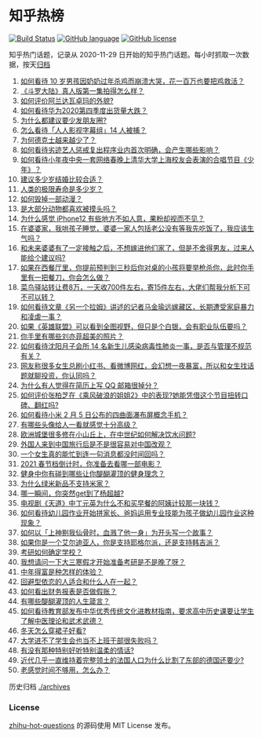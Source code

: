 # 知乎热榜
[![Build Status](https://github.com/ToWeLong/zhihu-hot-questions/workflows/CI/badge.svg)](https://github.com/ToWeLong/zhihu-hot-questions/actions)
[![GitHub language](https://img.shields.io/badge/language-golang-orange.svg)](https://golang.org/)
[![GitHub license](https://img.shields.io/github/license/ToWeLong/zhihu-hot-questions)](https://github.com/ToWeLong/zhihu-hot-questions/blob/main/LICENSE)

知乎热门话题，记录从 2020-11-29 日开始的知乎热门话题。每小时抓取一次数据，按天[归档](./archives)

<!-- BEGIN -->

1. [如何看待 10 岁男孩因奶奶过年杀鸡而崩溃大哭，花一百万也要把鸡救活？](https://www.zhihu.com/question/442811742)
1. [《斗罗大陆》真人版第一集拍得怎么样？](https://www.zhihu.com/question/442984903)
1. [如何评价阿兰达瓦卓玛的外貌?](https://www.zhihu.com/question/270574192)
1. [如何看待华为2020第四季度出货量大跌？](https://www.zhihu.com/question/442259690)
1. [为什么都建议要少发朋友圈?](https://www.zhihu.com/question/442335363)
1. [怎么看待「人人影视字幕组」14 人被捕？](https://www.zhihu.com/question/442667356)
1. [为何德克士越来越少了？](https://www.zhihu.com/question/321467749)
1. [如何看待劣迹艺人惩戒复出程序业内首次明确，会产生哪些影响？](https://www.zhihu.com/question/443005137)
1. [如何看待小年夜中央一套网络春晚上清华大学上海校友会表演的合唱节目《少年》？](https://www.zhihu.com/question/442905594)
1. [建议多少岁结婚比较合适？](https://www.zhihu.com/question/441499184)
1. [人类的极限寿命是多少岁？](https://www.zhihu.com/question/441028220)
1. [如何毁掉一部动漫？](https://www.zhihu.com/question/438413599)
1. [是大部分动物都喜欢被摸头吗？](https://www.zhihu.com/question/442523187)
1. [为什么感觉 iPhone12 有些地方不如人意，果粉却视而不见？](https://www.zhihu.com/question/437810551)
1. [在婆婆家，我哄孩子睡觉，婆婆一家人包括老公没有等我先吃饭了，我应该生气吗？](https://www.zhihu.com/question/424718566)
1. [和未来婆婆有了一定接触之后，不想嫁进他们家了，但是不舍得男友，过来人能给个建议吗?](https://www.zhihu.com/question/442344424)
1. [如果在西餐厅里，你提前预判到三秒后你对桌的小孩将要举枪杀你，此时你手里有一把餐刀，你会怎么做？](https://www.zhihu.com/question/432745799)
1. [菜鸟驿站转让费8万，一天收700件左右，寄15件左右，大佬们帮我分析下可不可以转？](https://www.zhihu.com/question/435352953)
1. [如何看待文章《另一个拉姆》讲述的记者马金瑜远嫁藏区，长期遭受家庭暴力和凌虐一事？](https://www.zhihu.com/question/443154151)
1. [如果《英雄联盟》可以看到全图视野，但只是个白银，会有职业队伍要吗？](https://www.zhihu.com/question/442642942)
1. [你手里有哪些刘亦菲超美的照片？](https://www.zhihu.com/question/52207355)
1. [如何看待沈阳月子会所 14 名新生儿感染病毒性肺炎一事，是否与管理不规范有关？](https://www.zhihu.com/question/443110974)
1. [网友称很多女生总刷小红书、看微博网红，会幻想一夜暴富，所以和女生找话题就聊投资，你认同吗？](https://www.zhihu.com/question/443083852)
1. [为什么有人觉得在简历上写 QQ 邮箱很掉分？](https://www.zhihu.com/question/384502791)
1. [如何评价张柏芝在《乘风破浪的姐姐2》中的表现?她能凭借这个节目扭转口碑、翻红吗?](https://www.zhihu.com/question/440703299)
1. [如何看待小米 2 月 5 日公布的四曲面瀑布屏概念手机？](https://www.zhihu.com/question/442986869)
1. [有哪些头像给人一看就感觉十分高级？](https://www.zhihu.com/question/441459020)
1. [欧洲城堡很多修在小山丘上，在中世纪如何解决饮水问题?](https://www.zhihu.com/question/317646235)
1. [外国人来到中国旅行后是不是很容易对中国改观？](https://www.zhihu.com/question/437856634)
1. [一个女生真的能忙到连一句消息都没时间回吗？](https://www.zhihu.com/question/441507795)
1. [2021 春节档倒计时，你准备去看哪一部电影？](https://www.zhihu.com/question/441478509)
1. [健身中你有碰到哪些让你醍醐灌顶的健身理念？](https://www.zhihu.com/question/436057757)
1. [为什么绿米新品不支持米家？](https://www.zhihu.com/question/439382859)
1. [哪一瞬间，你突然get到了杨超越?](https://www.zhihu.com/question/441486610)
1. [电视剧《天道》中丁元英为什么不和买早餐的阿姨计较那一块钱？](https://www.zhihu.com/question/64684581)
1. [如何看待幼儿园作业开始拼家长、爸妈运用专业技能为孩子做幼儿园作业这种现象？](https://www.zhihu.com/question/442786792)
1. [如何以「上神剔我仙骨时，血溅了他一身」为开头写一个故事？](https://www.zhihu.com/question/435874686)
1. [如果你是一个艾尔迪亚人，你是支持耶格尔派，还是支持韩吉派？](https://www.zhihu.com/question/442421287)
1. [考研如何确定学校？](https://www.zhihu.com/question/265595875)
1. [我想请问一下大三寒假才开始准备考研是不是晚了呀？](https://www.zhihu.com/question/435873246)
1. [中年得富是种怎样的体验？](https://www.zhihu.com/question/301231328)
1. [回避型依恋的人适合和什么人在一起？](https://www.zhihu.com/question/365927236)
1. [如何看出财务报表是否做假账？](https://www.zhihu.com/question/29442629)
1. [有哪些醍醐灌顶的人生箴言？](https://www.zhihu.com/question/294365165)
1. [如何看待教育部发布中华优秀传统文化进教材指南，要求高中历史课要让学生了解中医理论和武术武德？](https://www.zhihu.com/question/443008956)
1. [冬天怎么穿裙子好看?](https://www.zhihu.com/question/36487818)
1. [大学进不了学生会也当不上班干部很失败吗？](https://www.zhihu.com/question/299960912)
1. [有没有那种特别好听特别温柔的情话?](https://www.zhihu.com/question/418404539)
1. [近代几乎一直维持着完整领土的法国人口为什么比割了东部的德国还要少?](https://www.zhihu.com/question/440186345)
1. [老感觉时间不够用，怎么办？](https://www.zhihu.com/question/19633885)

<!-- END -->

历史归档 [./archives](./archives)


### License
[zhihu-hot-questions](https://github.com/towelong/zhihu-hot-questions) 的源码使用 MIT License 发布。